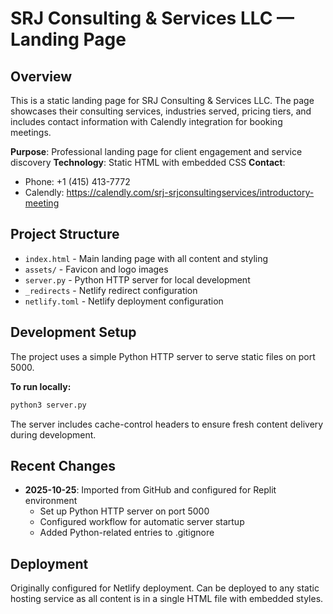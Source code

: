 # SRJ Consulting & Services LLC — Landing Page

## Overview
This is a static landing page for SRJ Consulting & Services LLC. The page showcases their consulting services, industries served, pricing tiers, and includes contact information with Calendly integration for booking meetings.

**Purpose**: Professional landing page for client engagement and service discovery
**Technology**: Static HTML with embedded CSS
**Contact**: 
- Phone: +1 (415) 413-7772
- Calendly: https://calendly.com/srj-srjconsultingservices/introductory-meeting

## Project Structure
- `index.html` - Main landing page with all content and styling
- `assets/` - Favicon and logo images
- `server.py` - Python HTTP server for local development
- `_redirects` - Netlify redirect configuration
- `netlify.toml` - Netlify deployment configuration

## Development Setup
The project uses a simple Python HTTP server to serve static files on port 5000.

**To run locally:**
```bash
python3 server.py
```

The server includes cache-control headers to ensure fresh content delivery during development.

## Recent Changes
- **2025-10-25**: Imported from GitHub and configured for Replit environment
  - Set up Python HTTP server on port 5000
  - Configured workflow for automatic server startup
  - Added Python-related entries to .gitignore

## Deployment
Originally configured for Netlify deployment. Can be deployed to any static hosting service as all content is in a single HTML file with embedded styles.

